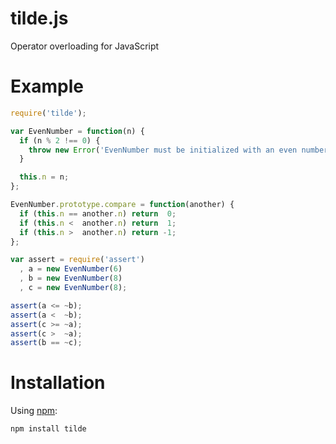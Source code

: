 tilde.js
========

Operator overloading for JavaScript

Example
=======

```javascript
require('tilde');

var EvenNumber = function(n) {
  if (n % 2 !== 0) {
    throw new Error('EvenNumber must be initialized with an even number.');
  }

  this.n = n;
};

EvenNumber.prototype.compare = function(another) {
  if (this.n == another.n) return  0;
  if (this.n <  another.n) return  1;
  if (this.n >  another.n) return -1;
};

var assert = require('assert')
  , a = new EvenNumber(6)
  , b = new EvenNumber(8)
  , c = new EvenNumber(8);

assert(a <= ~b);
assert(a <  ~b);
assert(c >= ~a);
assert(c >  ~a);
assert(b == ~c);
```

Installation
============

Using [npm](http://npmjs.org):

    npm install tilde
